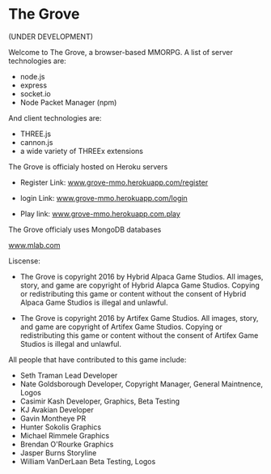# The Grove

(UNDER DEVELOPMENT)


Welcome to The Grove, a browser-based MMORPG.
A list of server technologies are:

- node.js
- express
- socket.io
- Node Packet Manager (npm)

And client technologies are:

- THREE.js
- cannon.js
- a wide variety of THREEx extensions

The Grove is officialy hosted on Heroku servers

- Register Link: www.grove-mmo.herokuapp.com/register

- login Link: www.grove-mmo.herokuapp.com/login

- Play link: www.grove-mmo.herokuapp.com.play


The Grove officialy uses MongoDB databases

www.mlab.com

Liscense:


- The Grove is copyright 2016 by Hybrid Alpaca Game Studios. All images, story, and game are copyright of Hybrid Alapca Game Studios.
Copying or redistributing this game or content without the consent of Hybrid Alpaca Game Studios is illegal and unlawful.

- The Grove is copyright 2016 by Artifex Game Studios. All images, story, and game are copyright of Artifex Game Studios. 
Copying or redistributing this game or content without the consent of Artifex Game Studios is illegal and unlawful.

All people that have contributed to this game include:

- Seth Traman               Lead Developer
- Nate Goldsborough         Developer, Copyright Manager, General Maintnence, Logos
- Casimir Kash              Developer, Graphics, Beta Testing
- KJ Avakian                Developer
- Gavin Montheye            PR
- Hunter Sokolis            Graphics
- Michael Rimmele           Graphics
- Brendan O'Rourke          Graphics
- Jasper Burns              Storyline
- William VanDerLaan        Beta Testing, Logos
